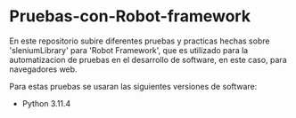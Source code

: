 # Pruebas-con-Robot-framework
En este repositorio subire diferentes pruebas y practicas hechas sobre 'sleniumLibrary' para 'Robot Framework', que es utilizado para la automatizacion de pruebas en el desarrollo de software, en este caso, para navegadores web.

Para estas pruebas se usaran las siguientes versiones de software:
- Python 3.11.4
